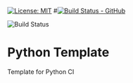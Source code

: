 [![License: MIT](https://img.shields.io/badge/License-MIT-yellow.svg)](https://opensource.org/licenses/MIT)
#[![Build Status - GitHub](https://github.com/adegenaar/PythonTemplate/workflows/PythonTemplate/badge.svg)](https://github.com/adegenaar/PythonTemplate/actions?query=workflow%3APythonTemplate)

![Build Status](https://github.com/adegenaar/PythonTemplate/workflows/PythonTemplate/badge.svg)

# Python Template 
Template for Python CI
